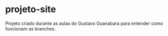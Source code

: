# projeto-site
 Projeto criado durante as aulas do Gustavo Guanabara para entender como funcionam as branches. 
